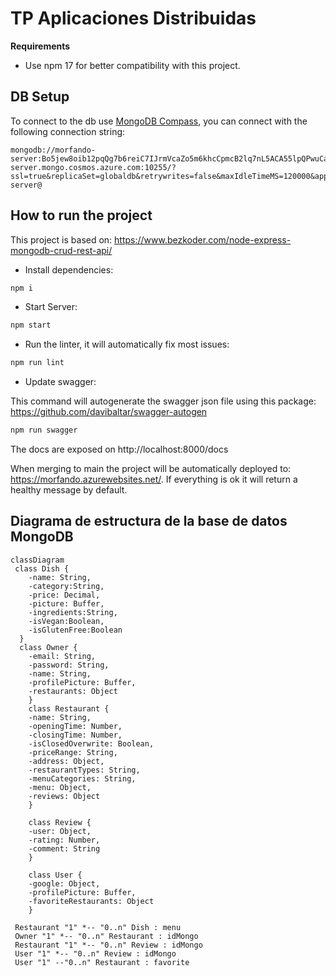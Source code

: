 # TP Aplicaciones Distribuidas

**Requirements**

- Use npm 17 for better compatibility with this project.

## DB Setup

To connect to the db use [MongoDB Compass](https://www.mongodb.com/try/download/compass), you can connect with the following connection string:

```
mongodb://morfando-server:Bo5jew8oib12pqQg7b6reiC7IJrmVcaZo5m6khcCpmcB2lq7nL5ACA55lpQPwuCaiWty1TotfVv5n7dS4Ek9Lw==@morfando-server.mongo.cosmos.azure.com:10255/?ssl=true&replicaSet=globaldb&retrywrites=false&maxIdleTimeMS=120000&appName=@morfando-server@
```

## How to run the project

This project is based on: https://www.bezkoder.com/node-express-mongodb-crud-rest-api/

- Install dependencies:

```bash
npm i
```

- Start Server:

```bash
npm start
```

- Run the linter, it will automatically fix most issues:

```bash
npm run lint 
```

- Update swagger:

This command will autogenerate the swagger json file using this package: https://github.com/davibaltar/swagger-autogen

```bash
npm run swagger
```

The docs are exposed on http://localhost:8000/docs

When merging to main the project will be automatically deployed to: https://morfando.azurewebsites.net/. If everything is ok it will return a healthy message by default.

## Diagrama de estructura de la base de datos MongoDB

```mermaid
classDiagram
 class Dish {
    -name: String,
    -category:String,
    -price: Decimal,
    -picture: Buffer,
    -ingredients:String,
    -isVegan:Boolean,
    -isGlutenFree:Boolean
  }
  class Owner {
    -email: String,
    -password: String,
    -name: String,
    -profilePicture: Buffer,
    -restaurants: Object
    }
    class Restaurant {
    -name: String,
    -openingTime: Number,
    -closingTime: Number,
    -isClosedOverwrite: Boolean,
    -priceRange: String,
    -address: Object,
    -restaurantTypes: String,
    -menuCategories: String,
    -menu: Object,
    -reviews: Object
    }
    
    class Review {
    -user: Object,
    -rating: Number,
    -comment: String
    }
    
    class User {
    -google: Object,
    -profilePicture: Buffer,
    -favoriteRestaurants: Object
    }
    
 Restaurant "1" *-- "0..n" Dish : menu
 Owner "1" *-- "0..n" Restaurant : idMongo
 Restaurant "1" *-- "0..n" Review : idMongo
 User "1" *-- "0..n" Review : idMongo
 User "1" --"0..n" Restaurant : favorite
```

